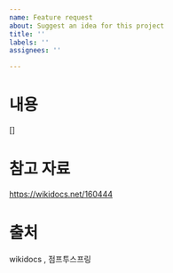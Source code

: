 ```yaml
---
name: Feature request
about: Suggest an idea for this project
title: ''
labels: ''
assignees: ''

---
```


# 내용
[]
# 참고 자료 
https://wikidocs.net/160444
# 출처 
wikidocs , 점프투스프링
